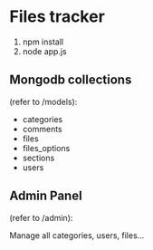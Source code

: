 <h1>Files tracker</h1>

<ol>
<li> npm install</li>
<li> node app.js</li>
</oL>

<h2>Mongodb collections</h2>

<p>(refer to /models):</p>

<ul>
<li>categories</li>
<li>comments</li>
<li>files</li>
<li>files_options</li>
<li>sections</li>
<li>users</li>
</ul>

<h2>Admin Panel</h2>

<p>(refer to /admin):</p>

Manage all categories, users, files...
	
